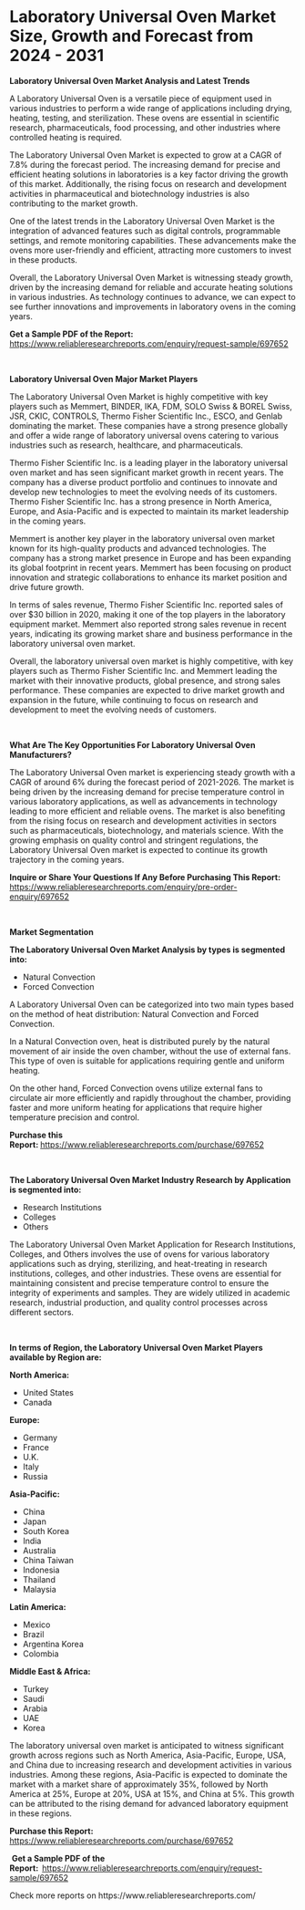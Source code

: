 <p><h1>Laboratory Universal Oven Market Size, Growth and Forecast from 2024 - 2031</h1></p><p><strong>Laboratory Universal Oven Market Analysis and Latest Trends</strong></p>
<p><p>A Laboratory Universal Oven is a versatile piece of equipment used in various industries to perform a wide range of applications including drying, heating, testing, and sterilization. These ovens are essential in scientific research, pharmaceuticals, food processing, and other industries where controlled heating is required.</p><p>The Laboratory Universal Oven Market is expected to grow at a CAGR of 7.8% during the forecast period. The increasing demand for precise and efficient heating solutions in laboratories is a key factor driving the growth of this market. Additionally, the rising focus on research and development activities in pharmaceutical and biotechnology industries is also contributing to the market growth.</p><p>One of the latest trends in the Laboratory Universal Oven Market is the integration of advanced features such as digital controls, programmable settings, and remote monitoring capabilities. These advancements make the ovens more user-friendly and efficient, attracting more customers to invest in these products.</p><p>Overall, the Laboratory Universal Oven Market is witnessing steady growth, driven by the increasing demand for reliable and accurate heating solutions in various industries. As technology continues to advance, we can expect to see further innovations and improvements in laboratory ovens in the coming years.</p></p>
<p><strong>Get a Sample PDF of the Report:&nbsp;</strong> <a href="https://www.reliableresearchreports.com/enquiry/request-sample/697652">https://www.reliableresearchreports.com/enquiry/request-sample/697652</a></p>
<p>&nbsp;</p>
<p><strong>Laboratory Universal Oven Major Market Players</strong></p>
<p><p>The Laboratory Universal Oven Market is highly competitive with key players such as Memmert, BINDER, IKA, FDM, SOLO Swiss & BOREL Swiss, JSR, CKIC, CONTROLS, Thermo Fisher Scientific Inc., ESCO, and Genlab dominating the market. These companies have a strong presence globally and offer a wide range of laboratory universal ovens catering to various industries such as research, healthcare, and pharmaceuticals.</p><p>Thermo Fisher Scientific Inc. is a leading player in the laboratory universal oven market and has seen significant market growth in recent years. The company has a diverse product portfolio and continues to innovate and develop new technologies to meet the evolving needs of its customers. Thermo Fisher Scientific Inc. has a strong presence in North America, Europe, and Asia-Pacific and is expected to maintain its market leadership in the coming years.</p><p>Memmert is another key player in the laboratory universal oven market known for its high-quality products and advanced technologies. The company has a strong market presence in Europe and has been expanding its global footprint in recent years. Memmert has been focusing on product innovation and strategic collaborations to enhance its market position and drive future growth.</p><p>In terms of sales revenue, Thermo Fisher Scientific Inc. reported sales of over $30 billion in 2020, making it one of the top players in the laboratory equipment market. Memmert also reported strong sales revenue in recent years, indicating its growing market share and business performance in the laboratory universal oven market.</p><p>Overall, the laboratory universal oven market is highly competitive, with key players such as Thermo Fisher Scientific Inc. and Memmert leading the market with their innovative products, global presence, and strong sales performance. These companies are expected to drive market growth and expansion in the future, while continuing to focus on research and development to meet the evolving needs of customers.</p></p>
<p>&nbsp;</p>
<p><strong>What Are The Key Opportunities For Laboratory Universal Oven Manufacturers?</strong></p>
<p><p>The Laboratory Universal Oven market is experiencing steady growth with a CAGR of around 6% during the forecast period of 2021-2026. The market is being driven by the increasing demand for precise temperature control in various laboratory applications, as well as advancements in technology leading to more efficient and reliable ovens. The market is also benefiting from the rising focus on research and development activities in sectors such as pharmaceuticals, biotechnology, and materials science. With the growing emphasis on quality control and stringent regulations, the Laboratory Universal Oven market is expected to continue its growth trajectory in the coming years.</p></p>
<p><strong>Inquire or Share Your Questions If Any Before Purchasing This Report:</strong> <a href="https://www.reliableresearchreports.com/enquiry/pre-order-enquiry/697652">https://www.reliableresearchreports.com/enquiry/pre-order-enquiry/697652</a></p>
<p>&nbsp;</p>
<p><strong>Market Segmentation</strong></p>
<p><strong>The Laboratory Universal Oven Market Analysis by types is segmented into:</strong></p>
<p><ul><li>Natural Convection</li><li>Forced Convection</li></ul></p>
<p><p>A Laboratory Universal Oven can be categorized into two main types based on the method of heat distribution: Natural Convection and Forced Convection. </p><p>In a Natural Convection oven, heat is distributed purely by the natural movement of air inside the oven chamber, without the use of external fans. This type of oven is suitable for applications requiring gentle and uniform heating.</p><p>On the other hand, Forced Convection ovens utilize external fans to circulate air more efficiently and rapidly throughout the chamber, providing faster and more uniform heating for applications that require higher temperature precision and control.</p></p>
<p><strong>Purchase this Report:&nbsp;</strong><a href="https://www.reliableresearchreports.com/purchase/697652">https://www.reliableresearchreports.com/purchase/697652</a></p>
<p>&nbsp;</p>
<p><strong>The Laboratory Universal Oven Market Industry Research by Application is segmented into:</strong></p>
<p><ul><li>Research Institutions</li><li>Colleges</li><li>Others</li></ul></p>
<p><p>The Laboratory Universal Oven Market Application for Research Institutions, Colleges, and Others involves the use of ovens for various laboratory applications such as drying, sterilizing, and heat-treating in research institutions, colleges, and other industries. These ovens are essential for maintaining consistent and precise temperature control to ensure the integrity of experiments and samples. They are widely utilized in academic research, industrial production, and quality control processes across different sectors.</p></p>
<p>&nbsp;</p>
<p><strong>In terms of Region, the Laboratory Universal Oven Market Players available by Region are:</strong></p>
<p>
    <p> <strong> North America: </strong>
        <ul>
            <li>United States</li>
            <li>Canada</li>
        </ul>
        </p> 
    <p> <strong> Europe: </strong>
        <ul>
            <li>Germany</li>
            <li>France</li>
            <li>U.K.</li>
            <li>Italy</li>
            <li>Russia</li>
        </ul>
        </p> 
    <p> <strong> Asia-Pacific: </strong>
        <ul>
            <li>China</li>
            <li>Japan</li>
            <li>South Korea</li>
            <li>India</li>
            <li>Australia</li>
            <li>China Taiwan</li>
            <li>Indonesia</li>
            <li>Thailand</li>
            <li>Malaysia</li>
        </ul>
        </p> 
    <p> <strong> Latin America: </strong>
        <ul>
            <li>Mexico</li>
            <li>Brazil</li>
            <li>Argentina Korea</li>
            <li>Colombia</li>
        </ul>
        </p> 
    <p> <strong> Middle East & Africa: </strong>
        <ul>
            <li>Turkey</li>
            <li>Saudi</li>
            <li>Arabia</li>
            <li>UAE</li>
            <li>Korea</li>
        </ul>
    </p>
    </p>
<p><p>The laboratory universal oven market is anticipated to witness significant growth across regions such as North America, Asia-Pacific, Europe, USA, and China due to increasing research and development activities in various industries. Among these regions, Asia-Pacific is expected to dominate the market with a market share of approximately 35%, followed by North America at 25%, Europe at 20%, USA at 15%, and China at 5%. This growth can be attributed to the rising demand for advanced laboratory equipment in these regions.</p></p>
<p><strong>Purchase this Report: </strong><a href="https://www.reliableresearchreports.com/purchase/697652">https://www.reliableresearchreports.com/purchase/697652</a></p>
<p>&nbsp;<strong>Get a Sample PDF of the Report:&nbsp;&nbsp;</strong><a href="https://www.reliableresearchreports.com/enquiry/request-sample/697652">https://www.reliableresearchreports.com/enquiry/request-sample/697652</a></p>
<p><strong></strong></p>
<p>Check more reports on https://www.reliableresearchreports.com/</p>